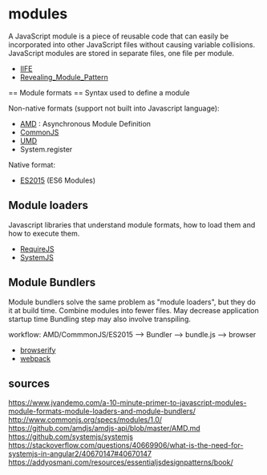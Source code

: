 # modules
A JavaScript module is a piece of reusable code that can easily be incorporated into other JavaScript files without causing variable collisions. JavaScript modules are stored in separate files, one file per module.


* [IIFE](IIFE.md)
* [Revealing_Module_Pattern](Revealing_Module_Pattern.md)

== Module formats ==
Syntax used to define a module

Non-native formats (support not built into Javascript language):
- [AMD](AMD.md) : Asynchronous Module Definition
- [CommonJS](CommonJS.md)
- [UMD](UMD.md)
- System.register

Native format:
- [ES2015](ES2015.md) (ES6 Modules)


## Module loaders
Javascript libraries that understand module formats, how to load them and how to execute them.

- [RequireJS](RequireJS.md)
- [SystemJS](SystemJS.md)

## Module Bundlers
Module bundlers solve the same problem as "module loaders", but they do it at build time.
Combine modules into fewer files.
May decrease application startup time
Bundling step may also involve transpiling.

workflow:
AMD/CommmonJS/ES2015 --> Bundler --> bundle.js --> browser

- [browserify](browserify.md)
- [webpack](webpack.md)



## sources
https://www.jvandemo.com/a-10-minute-primer-to-javascript-modules-module-formats-module-loaders-and-module-bundlers/
http://www.commonjs.org/specs/modules/1.0/
https://github.com/amdjs/amdjs-api/blob/master/AMD.md
https://github.com/systemjs/systemjs
https://stackoverflow.com/questions/40669906/what-is-the-need-for-systemjs-in-angular2/40670147#40670147
https://addyosmani.com/resources/essentialjsdesignpatterns/book/


